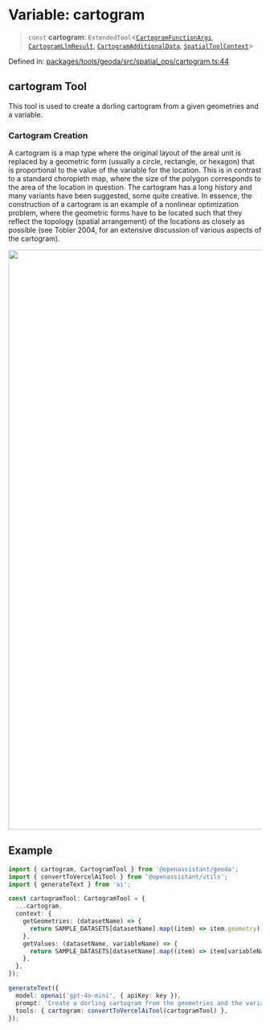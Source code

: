# Variable: cartogram

> `const` **cartogram**: `ExtendedTool`\<[`CartogramFunctionArgs`](../type-aliases/CartogramFunctionArgs.md), [`CartogramLlmResult`](../type-aliases/CartogramLlmResult.md), [`CartogramAdditionalData`](../type-aliases/CartogramAdditionalData.md), [`SpatialToolContext`](../type-aliases/SpatialToolContext.md)\>

Defined in: [packages/tools/geoda/src/spatial\_ops/cartogram.ts:44](https://github.com/GeoDaCenter/openassistant/blob/0a6a7e7306d75a25dc968b3117f04cb7bd613bec/packages/tools/geoda/src/spatial_ops/cartogram.ts#L44)

## cartogram Tool

This tool is used to create a dorling cartogram from a given geometries and a variable.

### Cartogram Creation

A cartogram is a map type where the original layout of the areal unit is replaced by a geometric form (usually a circle, rectangle, or hexagon) that is proportional to the value of the variable for the location. This is in contrast to a standard choropleth map, where the size of the polygon corresponds to the area of the location in question. The cartogram has a long history and many variants have been suggested, some quite creative. In essence, the construction of a cartogram is an example of a nonlinear optimization problem, where the geometric forms have to be located such that they reflect the topology (spatial arrangement) of the locations as closely as possible (see Tobler 2004, for an extensive discussion of various aspects of the cartogram).

<img width="1152" src="https://github.com/user-attachments/assets/eef1834e-e4c0-4ab1-84b1-50a8937b1a86" />

## Example
```ts
import { cartogram, CartogramTool } from '@openassistant/geoda';
import { convertToVercelAiTool } from '@openassistant/utils';
import { generateText } from 'ai';

const cartogramTool: CartogramTool = {
  ...cartogram,
  context: {
    getGeometries: (datasetName) => {
      return SAMPLE_DATASETS[datasetName].map((item) => item.geometry);
    },
    getValues: (datasetName, variableName) => {
      return SAMPLE_DATASETS[datasetName].map((item) => item[variableName]);
    },
  },
});

generateText({
  model: openai('gpt-4o-mini', { apiKey: key }),
  prompt: 'Create a dorling cartogram from the geometries and the variable "population"',
  tools: { cartogram: convertToVercelAiTool(cartogramTool) },
});
```
